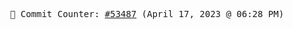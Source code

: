 <p align="center">
    <samp>
        📮 Commit Counter: <a href="https://github.com/Javascript-void0/Javascript-void0/commits/main">#53487</a> (April 17, 2023 @ 06:28 PM)
    </samp>
</p>